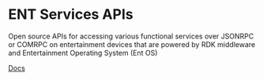 # ENT Services APIs
Open source APIs for accessing various functional services over JSONRPC or COMRPC on entertainment devices that are powered by RDK middleware and Entertainment Operating System (Ent OS)

[Docs](homepage.md)
